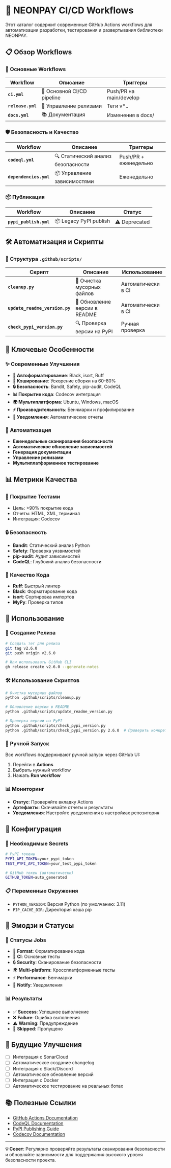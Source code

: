 # 🚀 NEONPAY CI/CD Workflows

Этот каталог содержит современные GitHub Actions workflows для автоматизации разработки, тестирования и развертывания библиотеки NEONPAY.

## 📋 Обзор Workflows

### 🔧 Основные Workflows

| Workflow | Описание | Триггеры |
|----------|----------|----------|
| **`ci.yml`** | 🧪 Основной CI/CD pipeline | Push/PR на main/develop |
| **`release.yml`** | 🚀 Управление релизами | Теги v*.*.* |
| **`docs.yml`** | 📚 Документация | Изменения в docs/ |

### 🛡️ Безопасность и Качество

| Workflow | Описание | Триггеры |
|----------|----------|----------|
| **`codeql.yml`** | 🔍 Статический анализ безопасности | Push/PR + еженедельно |
| **`dependencies.yml`** | 📦 Управление зависимостями | Еженедельно |

### 📦 Публикация

| Workflow | Описание | Статус |
|----------|----------|--------|
| **`pypi_publish.yml`** | 📦 Legacy PyPI publish | ⚠️ Deprecated |

## 🛠️ Автоматизация и Скрипты

### 📁 Структура `.github/scripts/`

| Скрипт | Описание | Использование |
|--------|----------|---------------|
| **`cleanup.py`** | 🧹 Очистка мусорных файлов | Автоматически в CI |
| **`update_readme_version.py`** | 📝 Обновление версии в README | Автоматически в CI |
| **`check_pypi_version.py`** | 🔍 Проверка версии на PyPI | Ручная проверка |

## 🎯 Ключевые Особенности

### ✨ Современные Улучшения

- **🎨 Автоформатирование**: Black, isort, Ruff
- **💾 Кэширование**: Ускорение сборки на 60-80%
- **🔒 Безопасность**: Bandit, Safety, pip-audit, CodeQL
- **📊 Покрытие кода**: Codecov интеграция
- **🌍 Мультиплатформа**: Ubuntu, Windows, macOS
- **⚡ Производительность**: Бенчмарки и профилирование
- **📢 Уведомления**: Автоматические отчеты

### 🚀 Автоматизация

- **Еженедельные сканирования безопасности**
- **Автоматическое обновление зависимостей**
- **Генерация документации**
- **Управление релизами**
- **Мультиплатформенное тестирование**

## 📊 Метрики Качества

### 🎯 Покрытие Тестами
- Цель: >90% покрытие кода
- Отчеты: HTML, XML, терминал
- Интеграция: Codecov

### 🔒 Безопасность
- **Bandit**: Статический анализ Python
- **Safety**: Проверка уязвимостей
- **pip-audit**: Аудит зависимостей
- **CodeQL**: Глубокий анализ безопасности

### 🧹 Качество Кода
- **Ruff**: Быстрый линтер
- **Black**: Форматирование кода
- **isort**: Сортировка импортов
- **MyPy**: Проверка типов

## 🚀 Использование

### 📝 Создание Релиза

```bash
# Создать тег для релиза
git tag v2.6.0
git push origin v2.6.0

# Или использовать GitHub CLI
gh release create v2.6.0 --generate-notes
```

### 🛠️ Использование Скриптов

```bash
# Очистка мусорных файлов
python .github/scripts/cleanup.py

# Обновление версии в README
python .github/scripts/update_readme_version.py

# Проверка версии на PyPI
python .github/scripts/check_pypi_version.py
python .github/scripts/check_pypi_version.py 2.6.0  # Проверить конкретную версию
```

### 🔄 Ручной Запуск

Все workflows поддерживают ручной запуск через GitHub UI:
1. Перейти в **Actions**
2. Выбрать нужный workflow
3. Нажать **Run workflow**

### 📊 Мониторинг

- **Статус**: Проверяйте вкладку Actions
- **Артефакты**: Скачивайте отчеты и результаты
- **Уведомления**: Настройте уведомления в настройках репозитория

## 🔧 Конфигурация

### 🔑 Необходимые Secrets

```bash
# PyPI токены
PYPI_API_TOKEN=your_pypi_token
TEST_PYPI_API_TOKEN=your_test_pypi_token

# GitHub токен (автоматически)
GITHUB_TOKEN=auto_generated
```

### 📋 Переменные Окружения

- `PYTHON_VERSION`: Версия Python (по умолчанию: 3.11)
- `PIP_CACHE_DIR`: Директория кэша pip

## 🎨 Эмодзи и Статусы

### 🎯 Статусы Jobs
- 🎨 **Format**: Форматирование кода
- 🧪 **CI**: Основные тесты
- 🔒 **Security**: Сканирование безопасности
- 🌍 **Multi-platform**: Кроссплатформенные тесты
- ⚡ **Performance**: Бенчмарки
- 📢 **Notify**: Уведомления

### 📊 Результаты
- ✅ **Success**: Успешное выполнение
- ❌ **Failure**: Ошибка выполнения
- ⚠️ **Warning**: Предупреждение
- 🔄 **Skipped**: Пропущено

## 🚀 Будущие Улучшения

- [ ] Интеграция с SonarCloud
- [ ] Автоматическое создание changelog
- [ ] Интеграция с Slack/Discord
- [ ] Автоматическое обновление версий
- [ ] Интеграция с Docker
- [ ] Автоматическое тестирование на реальных ботах

## 📚 Полезные Ссылки

- [GitHub Actions Documentation](https://docs.github.com/en/actions)
- [CodeQL Documentation](https://codeql.github.com/docs/)
- [PyPI Publishing Guide](https://packaging.python.org/tutorials/packaging-projects/)
- [Codecov Documentation](https://docs.codecov.com/)

---

**💡 Совет**: Регулярно проверяйте результаты сканирования безопасности и обновляйте зависимости для поддержания высокого уровня безопасности проекта.
